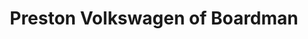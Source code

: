 ---
title: "Preston Volkswagen of Boardman"
url: /boardman/preston-volkswagen-of-boardman/
shop: Autohaus
---